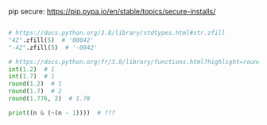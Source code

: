 pip secure: https://pip.pypa.io/en/stable/topics/secure-installs/

```python

# https://docs.python.org/3.8/library/stdtypes.html#str.zfill
"42".zfill(5)  # '00042'
"-42".zfill(5)  # '-0042'

# https://docs.python.org/fr/3.8/library/functions.html?highlight=round#round
int(1.2)  # 1
int(1.7)  # 1
round(1.2)  # 1
round(1.7)  # 2
round(1.776, 2)  # 1.78

print((n & (~(n - 1))))  # ???
```
